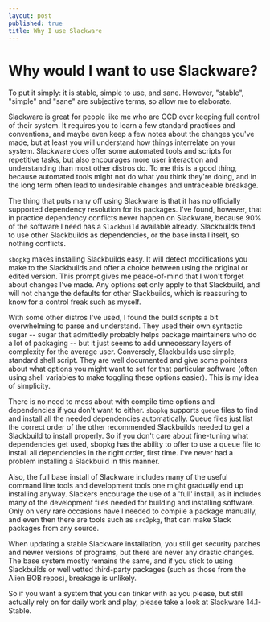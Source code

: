 ```yaml
---
layout: post
published: true
title: Why I use Slackware
---
```




# Why would I want to use Slackware?

To put it simply: it is stable, simple to use, and sane. However, "stable", "simple" and "sane" are subjective terms, so allow me to elaborate. 

Slackware is great for people like me who are OCD over keeping full control of their system. It requires you to learn a few standard practices and conventions, and maybe even keep a few notes about the changes you've made, but at least you will understand how things interrelate on your system. Slackware does offer some automated tools and scripts for repetitive tasks, but also encourages more user interaction and understanding than most other distros do. To me this is a good thing, because automated tools might not do what you think they're doing, and in the long term often lead to undesirable changes and untraceable breakage. 

The thing that puts many off using Slackware is that it has no officially supported dependency resolution for its packages. I've found, however, that in practice dependency conflicts never happen on Slackware, because 90% of the software I need has a `Slackbuild` available already. Slackbuilds tend to use other Slackbuilds as dependencies, or the base install itself, so nothing conflicts. 

`sbopkg` makes installing Slackbuilds easy. It will detect modifications you make to the Slackbuilds and offer a choice between using the original or edited version. This prompt gives me peace-of-mind that I won't forget about changes I've made. Any options set only apply to that Slackbuild, and will not change the defaults for other Slackbuilds, which is reassuring to know for a control freak such as myself.

With some other distros I've used, I found the build scripts a bit overwhelming to parse and understand. They used their own syntactic sugar -- sugar that admittedly probably helps package maintainers who do a lot of packaging -- but it just seems to add unnecessary layers of complexity for the average user. Conversely, Slackbuilds use simple, standard shell script. They are well documented and give some pointers about what options you might want to set for that particular software (often using shell variables to make toggling these options easier). This is my idea of simplicity.

There is no need to mess about with compile time options and dependencies if you don't want to either. `sbopkg` supports `queue` files to find and install all the needed dependencies automatically. Queue files just list the correct order of the other recommended Slackbuilds needed to get a Slackbuild to install properly. So if you don't care about fine-tuning what dependencies get used, sbopkg has the ability to offer to use a queue file to install all dependencies in the right order, first time. I've never had a problem installing a Slackbuild in this manner. 

Also, the full base install of Slackware includes many of the useful command line tools and development tools one might gradually end up installing anyway. Slackers encourage the use of a 'full' install, as it includes many of the development files needed for building and installing software. Only on very rare occasions have I needed to compile a package manually, and even then there are tools such as `src2pkg`, that can make Slack packages from any source.

When updating a stable Slackware installation, you still get security patches and newer versions of programs, but there are never any drastic changes. The base system mostly remains the same, and if you stick to using Slackbuilds or well vetted third-party packages (such as those from the Alien BOB repos), breakage is unlikely.

So if you want a system that you can tinker with as you please, but still actually rely on for daily work and play, please take a look at Slackware 14.1-Stable. 
